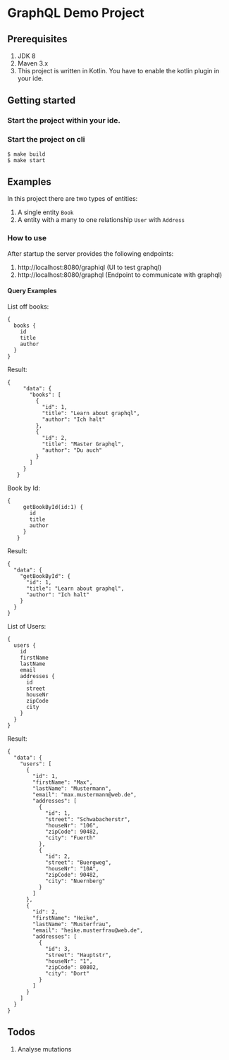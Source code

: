 # GraphQL Demo Project

## Prerequisites

1. JDK 8
2. Maven 3.x
3. This project is written in Kotlin. You have to enable the kotlin plugin in your ide.

## Getting started

###  Start the project within your ide.

### Start the project on cli

    $ make build
    $ make start
    
## Examples

In this project there are two types of entities:
1. A single entity `Book`
2. A entity with a many to one relationship `User` with `Address`

### How to use

After startup the server provides the following endpoints:

1.  http://localhost:8080/graphiql  (UI to test graphql)
2.  http://localhost:8080/graphql   (Endpoint to communicate with graphql)

#### Query Examples

List off books:

    { 
      books {
        id
        title
        author
      }
    }
    
Result:

    {
         "data": {
           "books": [
             {
               "id": 1,
               "title": "Learn about graphql",
               "author": "Ich halt"
             },
             {
               "id": 2,
               "title": "Master Graphql",
               "author": "Du auch"
             }
           ]
         }
       }
Book by Id:

    { 
         getBookById(id:1) {
           id
           title
           author
         }
       }
Result:

    {
      "data": {
        "getBookById": {
          "id": 1,
          "title": "Learn about graphql",
          "author": "Ich halt"
        }
      }
    }
    
List of Users:

    { 
      users {
        id
        firstName
        lastName
        email
        addresses {
          id
          street
          houseNr
          zipCode
          city
        }
      }
    }
    
 Result:
 
    {
      "data": {
        "users": [
          {
            "id": 1,
            "firstName": "Max",
            "lastName": "Mustermann",
            "email": "max.mustermann@web.de",
            "addresses": [
              {
                "id": 1,
                "street": "Schwabacherstr",
                "houseNr": "106",
                "zipCode": 90482,
                "city": "Fuerth"
              },
              {
                "id": 2,
                "street": "Buergweg",
                "houseNr": "10A",
                "zipCode": 90482,
                "city": "Nuernberg"
              }
            ]
          },
          {
            "id": 2,
            "firstName": "Heike",
            "lastName": "Musterfrau",
            "email": "heike.musterfrau@web.de",
            "addresses": [
              {
                "id": 3,
                "street": "Hauptstr",
                "houseNr": "1",
                "zipCode": 80802,
                "city": "Dort"
              }
            ]
          }
        ]
      }
    }
    
## Todos

1. Analyse mutations